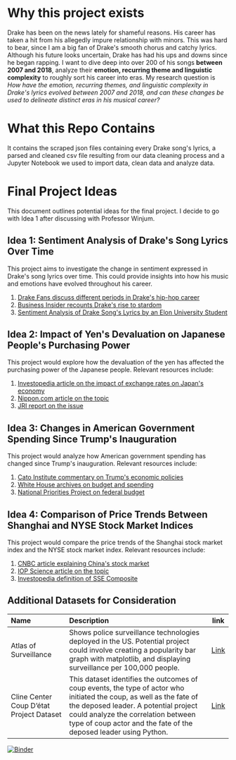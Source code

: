 # Why this project exists
Drake has been on the news lately for shameful reasons. His career has taken a hit from his allegedly impure relationship with minors. This was hard to bear, since I am a big fan of Drake's smooth chorus and catchy lyrics. Although his future looks uncertain, Drake has had his ups and downs since he began rapping. I want to dive deep into over 200 of his songs **between 2007 and 2018**, analyze their **emotion, recurring theme and linguistic complexity** to roughly sort his career into eras. My research question is *How have the emotion, recurring themes, and linguistic complexity in Drake's lyrics evolved between 2007 and 2018, and can these changes be used to delineate distinct eras in his musical career?*

# What this Repo Contains
It contains the scraped json files containing every Drake song's lyrics, a parsed and cleaned csv file resulting from our data cleaning process and a Jupyter Notebook we used to import data, clean data and analyze data.


# Final Project Ideas

This document outlines potential ideas for the final project. I decide to go with Idea 1 after discussing with Professor Winjum.

## Idea 1: Sentiment Analysis of Drake's Song Lyrics Over Time

This project aims to investigate the change in sentiment expressed in Drake's song lyrics over time. This could provide insights into how his music and emotions have evolved throughout his career.

1. [Drake Fans discuss different periods in Drake's hip-hop career](https://www.reddit.com/r/Drizzy/comments/173e26s/eras_of_drake/)
2. [Business Insider recounts Drake's rise to stardom](https://www.businessinsider.com/drake-life-career-timeline-2018-10#in-2001-at-14-years-old-he-landed-a-role-on-the-famous-canadian-teenage-drama-degrassi-3)
3. [Sentiment Analysis of Drake Song's Lyrics by an Elon University Student](https://student.elon.edu/slichtenstein/DrakeAnalysis/)

## Idea 2: Impact of Yen's Devaluation on Japanese People's Purchasing Power

This project would explore how the devaluation of the yen has affected the purchasing power of the Japanese people. Relevant resources include:

1. [Investopedia article on the impact of exchange rates on Japan's economy](https://www.investopedia.com/articles/investing/051515/impact-exchange-rates-japans-economy.asp)
2. [Nippon.com article on the topic](https://www.nippon.com/en/japan-topics/g02125/)
3. [JRI report on the issue](https://www.jri.co.jp/en/MediaLibrary/file/english/periodical/jrirj/2021/10/nishioka.pdf)

## Idea 3: Changes in American Government Spending Since Trump's Inauguration

This project would analyze how American government spending has changed since Trump's inauguration. Relevant resources include:

1. [Cato Institute commentary on Trump's economic policies](https://www.cato.org/commentary/grading-trumps-economic-policies)
2. [White House archives on budget and spending](https://trumpwhitehouse.archives.gov/issues/budget-spending/)
3. [National Priorities Project on federal budget](https://www.nationalpriorities.org/budget-basics/federal-budget-101/spending/)

## Idea 4: Comparison of Price Trends Between Shanghai and NYSE Stock Market Indices

This project would compare the price trends of the Shanghai stock market index and the NYSE stock market index. Relevant resources include:

1. [CNBC article explaining China's stock market](https://www.cnbc.com/2015/07/09/three-charts-explaining-chinas-strange-stock-market.html)
2. [IOP Science article on the topic](https://iopscience.iop.org/article/10.1088/1742-6596/1936/1/012005/pdf)
3. [Investopedia definition of SSE Composite](https://www.investopedia.com/terms/s/sse-composite.asp)

## Additional Datasets for Consideration

| Name                                     | Description                                                                                                                                                                                                                                                             |                            link                            |
| :--------------------------------------- | :---------------------------------------------------------------------------------------------------------------------------------------------------------------------------------------------------------------------------------------------------------------------- | :--------------------------------------------------------: |
| Atlas of Surveillance                    | Shows police surveillance technologies deployed in the US. Potential project could involve creating a popularity bar graph with matplotlib, and displaying surveillance per 100,000 people.                                                                             |          [Link](https://atlasofsurveillance.org/)          |
| Cline Center Coup D’état Project Dataset | This dataset identifies the outcomes of coup events, the type of actor who initiated the coup, as well as the fate of the deposed leader. A potential project could analyze the correlation between type of coup actor and the fate of the deposed leader using Python. | [Link](https://databank.illinois.edu/datasets/IDB-9651987) |

[![Binder](https://mybinder.org/badge_logo.svg)](https://mybinder.org/v2/gh/harveyzzhao/DH140/HEAD)
